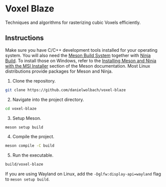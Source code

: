 # Voxel Blaze

Techniques and algorithms for rasterizing cubic Voxels efficiently.

## Instructions

Make sure you have C/C++ development tools installed for your operating system.
You will also need the
[Meson Build System](https://mesonbuild.com/Getting-meson.html) together with
[Ninja Build](https://ninja-build.org/). To install those on Windows, refer to
the
[Installing Meson and Ninja with the MSI Installer](https://mesonbuild.com/Getting-meson.html#installing-meson-and-ninja-with-the-msi-installer)
section of the Meson documentation. Most Linux distributions provide packages
for Meson and Ninja.

1. Clone the repository.

```sh
git clone https://github.com/danielwolbach/voxel-blaze
```

2. Navigate into the project directory.

```sh
cd voxel-blaze
```

3. Setup Meson.

```sh
meson setup build
```

4. Compile the project.

```sh
meson compile -C build
```

5. Run the executable.

```sh
build/voxel-blaze
```

If you are using Wayland on Linux, add the `-Dglfw:display-api=wayland` flag to `meson setup build`.
